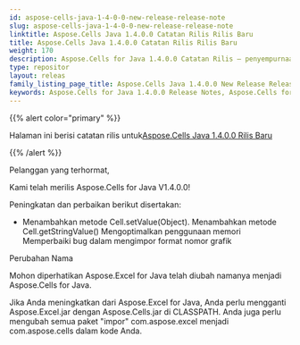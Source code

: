 ```yaml
---
id: aspose-cells-java-1-4-0-0-new-release-release-note
slug: aspose-cells-java-1-4-0-0-new-release-release-note
linktitle: Aspose.Cells Java 1.4.0.0 Catatan Rilis Rilis Baru
title: Aspose.Cells Java 1.4.0.0 Catatan Rilis Rilis Baru
weight: 170
description: Aspose.Cells for Java 1.4.0.0 Catatan Rilis – penyempurnaan terbaru, fitur baru, dan perbaikan
type: repositor
layout: releas
family_listing_page_title: Aspose.Cells Java 1.4.0.0 New Release Release Note
keywords: Aspose.Cells for Java 1.4.0.0 Release Notes, Aspose.Cells for Java 1.4.0.0 updates and fixe
---
```

{{% alert color="primary" %}} 

 Halaman ini berisi catatan rilis untuk[Aspose.Cells Java 1.4.0.0 Rilis Baru](https://releases.aspose.com/cells/java/new-releases/aspose.cells-java-1.4.0.0-new-release/)

{{% /alert %}} 

 Pelanggan yang terhormat,

 Kami telah merilis Aspose.Cells for Java V1.4.0.0!

 Peningkatan dan perbaikan berikut disertakan:

- Menambahkan metode Cell.setValue(Object).
 Menambahkan metode Cell.getStringValue()
Mengoptimalkan penggunaan memori
 Memperbaiki bug dalam mengimpor format nomor grafik

 Perubahan Nama

 Mohon diperhatikan Aspose.Excel for Java telah diubah namanya menjadi Aspose.Cells for Java.

Jika Anda meningkatkan dari Aspose.Excel for Java, Anda perlu mengganti Aspose.Excel.jar dengan Aspose.Cells.jar di CLASSPATH. Anda juga perlu mengubah semua paket "impor" com.aspose.excel menjadi com.aspose.cells dalam kode Anda.
